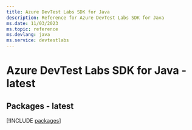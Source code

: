 ```yaml
---
title: Azure DevTest Labs SDK for Java
description: Reference for Azure DevTest Labs SDK for Java
ms.date: 11/03/2023
ms.topic: reference
ms.devlang: java
ms.service: devtestlabs
---
```

# Azure DevTest Labs SDK for Java - latest
## Packages - latest
[!INCLUDE [packages](devtest-labs-index.md)]